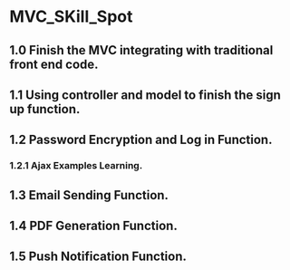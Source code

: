 # MVC_SKill_Spot</br>
## 1.0 Finish the MVC integrating with traditional front end code.</br>
## 1.1 Using controller and model to finish the sign up function.</br>
## 1.2 Password Encryption and Log in Function.</br>
### 1.2.1 Ajax Examples Learning.</br>
## 1.3 Email Sending Function.</br>
## 1.4 PDF Generation Function.</br>
## 1.5 Push Notification Function. </br>

